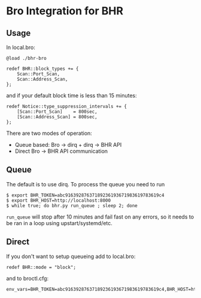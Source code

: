Bro Integration for BHR
=======================

Usage
-----

In local.bro:

    @load ./bhr-bro

    redef BHR::block_types += {
        Scan::Port_Scan,
        Scan::Address_Scan,
    };

and if your default block time is less than 15 minutes:

    redef Notice::type_suppression_intervals += {
        [Scan::Port_Scan]    = 800sec,
        [Scan::Address_Scan] = 800sec,
    };

There are two modes of operation:

* Queue based: Bro -> dirq + dirq -> BHR API
* Direct Bro -> BHR API communication

Queue
-----

The default is to use dirq.  To process the queue you need to run

    $ export BHR_TOKEN=abc91639287637189236193671983619783619c4
    $ export BHR_HOST=http://localhost:8000
    $ while true; do bhr.py run_queue ; sleep 2; done


`run_queue` will stop after 10 minutes and fail fast on any errors, so it needs
to be ran in a loop using upstart/systemd/etc.

Direct
------

If you don't want to setup queueing add to local.bro:

    redef BHR::mode = "block";

and to broctl.cfg:

    env_vars=BHR_TOKEN=abc91639287637189236193671983619783619c4,BHR_HOST=http://localhost:8000
